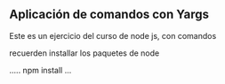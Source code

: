 ## Aplicación de comandos con Yargs

Este es un ejercicio del curso de node js, con comandos 

recuerden installar los paquetes de node

.....
npm install
...